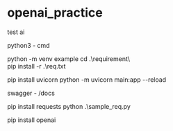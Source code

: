 # openai_practice 
test ai

python3 - cmd <Enter>

python -m venv example 
cd .\requirement\  
pip install -r .\req.txt

pip install uvicorn
python -m uvicorn main:app --reload

swagger - /docs

pip install requests
python .\sample_req.py

pip install openai
